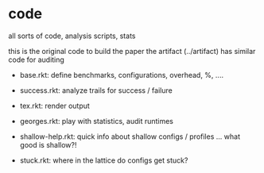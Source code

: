 code
===

all sorts of code, analysis scripts, stats

this is the original code to build the paper
the artifact (../artifact) has similar code for auditing

- base.rkt: define benchmarks, configurations, overhead, %, ....
- success.rkt: analyze trails for success / failure
- tex.rkt: render output
- georges.rkt: play with statistics, audit runtimes

- shallow-help.rkt: quick info about shallow configs / profiles ... what good is shallow?!
- stuck.rkt: where in the lattice do configs get stuck?


